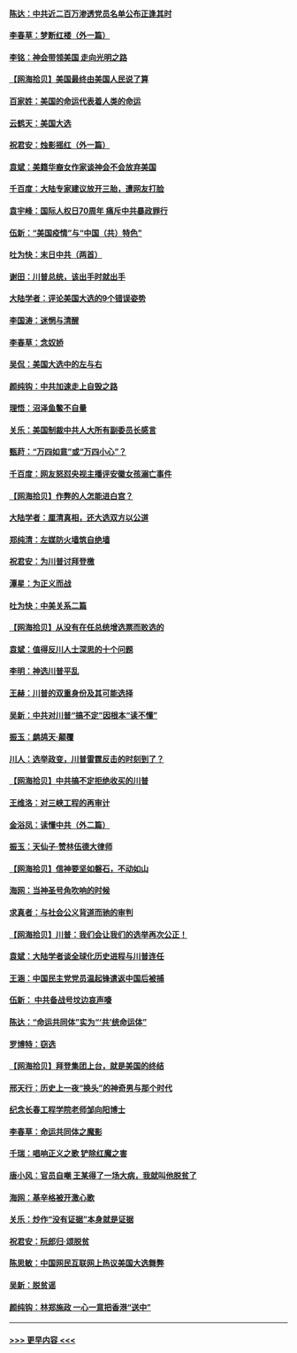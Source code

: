 #### [陈达：中共近二百万渗透党员名单公布正逢其时](../pages/nsc993/n12620870.md?t=12150851) 
#### [李春草：梦断红楼（外一篇）](../pages/nsc993/n12619122.md?t=12150851) 
#### [李铭：神会带领美国 走向光明之路](../pages/nsc993/n12618584.md?t=12150851) 
#### [【网海拾贝】美国最终由美国人民说了算](../pages/nsc993/n12617255.md?t=12150851) 
#### [百家姓：美国的命运代表着人类的命运](../pages/nsc993/n12615838.md?t=12150851) 
#### [云鹤天：美国大选](../pages/nsc993/n12615994.md?t=12150851) 
#### [祝君安：烛影摇红（外一篇）](../pages/nsc993/n12615975.md?t=12150851) 
#### [袁斌：美籍华裔女作家谈神会不会放弃美国](../pages/nsc993/n12615263.md?t=12150851) 
#### [千百度：大陆专家建议放开三胎，遭网友打脸](../pages/nsc993/n12614456.md?t=12150851) 
#### [袁宇峰：国际人权日70周年 痛斥中共暴政罪行](../pages/nsc993/n12611965.md?t=12150851) 
#### [伍新：“美国疫情”与“中国（共）特色”](../pages/nsc993/n12611463.md?t=12150851) 
#### [吐为快：末日中共（两首）](../pages/nsc993/n12611461.md?t=12150851) 
#### [谢田：川普总统，该出手时就出手](../pages/nsc993/n12610905.md?t=12150851) 
#### [大陆学者：评论美国大选的9个错误姿势](../pages/nsc993/n12609586.md?t=12150851) 
#### [李国涛：迷惘与清醒](../pages/nsc993/n12607532.md?t=12150851) 
#### [李春草：念奴娇](../pages/nsc993/n12607083.md?t=12150851) 
#### [吴侃：美国大选中的左与右](../pages/nsc993/n12607054.md?t=12150851) 
#### [颜纯钩：中共加速走上自毁之路](../pages/nsc993/n12606473.md?t=12150851) 
#### [理悟：沼泽鱼鳖不自量](../pages/nsc993/n12606454.md?t=12150851) 
#### [关乐：美国制裁中共人大所有副委员长感言](../pages/nsc993/n12606442.md?t=12150851) 
#### [甄莳：“万四如意”或“万四小心”？](../pages/nsc993/n12606091.md?t=12150851) 
#### [千百度：网友怒怼央视主播评安徽女孩溺亡事件](../pages/nsc993/n12605370.md?t=12150851) 
#### [【网海拾贝】作弊的人怎能进白宫？](../pages/nsc993/n12603546.md?t=12150851) 
#### [大陆学者：厘清真相，还大选双方以公道](../pages/nsc993/n12603475.md?t=12150851) 
#### [郑纯清：左媒防火墙筑自绝墙](../pages/nsc993/n12602226.md?t=12150851) 
#### [祝君安：为川普讨拜登檄](../pages/nsc993/n12602199.md?t=12150851) 
#### [潭星：为正义而战](../pages/nsc993/n12600926.md?t=12150851) 
#### [吐为快：中美关系二篇](../pages/nsc993/n12600908.md?t=12150851) 
#### [【网海拾贝】从没有在任总统增选票而败选的](../pages/nsc993/n12600435.md?t=12150851) 
#### [袁斌：值得反川人士深思的十个问题](../pages/nsc993/n12600332.md?t=12150851) 
#### [李明：神选川普平乱](../pages/nsc993/n12599751.md?t=12150851) 
#### [王赫：川普的双重身份及其可能选择](../pages/nsc993/n12599723.md?t=12150851) 
#### [吴新：中共对川普“搞不定”因根本“读不懂”](../pages/nsc993/n12599502.md?t=12150851) 
#### [振玉：鹧鸪天‧颠覆](../pages/nsc993/n12599494.md?t=12150851) 
#### [川人：选举政变，川普雷霆反击的时刻到了？](../pages/nsc993/n12599291.md?t=12150851) 
#### [【网海拾贝】中共搞不定拒绝收买的川普](../pages/nsc993/n12598955.md?t=12150851) 
#### [王维洛：对三峡工程的再审计](../pages/nsc993/n12598436.md?t=12150851) 
#### [金浴凤：读懂中共（外二篇）](../pages/nsc993/n12597943.md?t=12150851) 
#### [振玉：天仙子‧赞林伍德大律师](../pages/nsc993/n12597929.md?t=12150851) 
#### [【网海拾贝】信神要坚如磐石，不动如山](../pages/nsc993/n12597901.md?t=12150851) 
#### [海网：当神圣号角吹响的时候](../pages/nsc993/n12595891.md?t=12150851) 
#### [求真者：与社会公义背道而驰的审判](../pages/nsc993/n12595868.md?t=12150851) 
#### [【网海拾贝】川普：我们会让我们的选举再次公正！](../pages/nsc993/n12594930.md?t=12150851) 
#### [袁斌：大陆学者谈全球化历史进程与川普连任](../pages/nsc993/n12594690.md?t=12150851) 
#### [王涵：中国民主党党员温起锋遣返中国后被捕](../pages/nsc993/n12594540.md?t=12150851) 
#### [伍新： 中共备战号坟边哀声嚎](../pages/nsc993/n12593086.md?t=12150851) 
#### [陈达：“命运共同体”实为“‘共’统命运体”](../pages/nsc993/n12590865.md?t=12150851) 
#### [罗博特：窃选](../pages/nsc993/n12590619.md?t=12150851) 
#### [【网海拾贝】拜登集团上台，就是美国的终结](../pages/nsc993/n12589725.md?t=12150851) 
#### [邢天行：历史上一夜“换头”的神奇男与那个时代](../pages/nsc993/n12589424.md?t=12150851) 
#### [纪念长春工程学院老师邹向阳博士](../pages/nsc993/n12585390.md?t=12150851) 
#### [李春草：命运共同体之魔影](../pages/nsc993/n12585026.md?t=12150851) 
#### [千瑞：唱响正义之歌 铲除红魔之害](../pages/nsc993/n12585002.md?t=12150851) 
#### [唐小风：官员自嘲 王某得了一场大病，我就叫他脱贫了](../pages/nsc993/n12584981.md?t=12150851) 
#### [海网：基辛格被开激心歌](../pages/nsc993/n12584946.md?t=12150851) 
#### [关乐：炒作“没有证据”本身就是证据](../pages/nsc993/n12583146.md?t=12150851) 
#### [祝君安：阮郎归‧颂脱贫](../pages/nsc993/n12583119.md?t=12150851) 
#### [陈思敏：中国网民互联网上热议美国大选舞弊](../pages/nsc993/n12582845.md?t=12150851) 
#### [吴新：脱贫谣](../pages/nsc993/n12580839.md?t=12150851) 
#### [颜纯钩：林郑施政 一心一意把香港“送中”](../pages/nsc993/n12580805.md?t=12150851) 

----
#### [ >>> 更早内容 <<< ](../indexes/nsc993-earlier.md)
